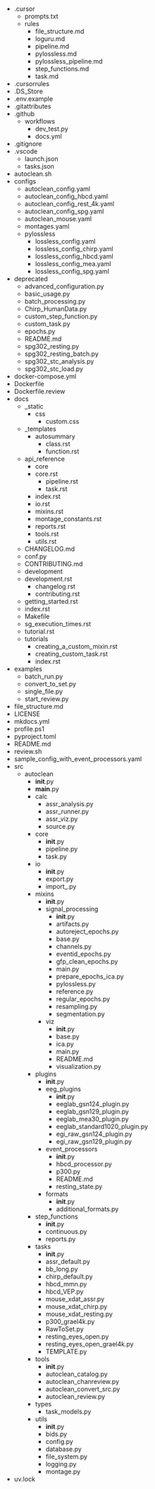 ﻿  - .cursor
    - prompts.txt
    - rules
      - file_structure.md
      - loguru.md
      - pipeline.md
      - pylossless.md
      - pylossless_pipeline.md
      - step_functions.md
      - task.md
  - .cursorrules
  - .DS_Store
  - .env.example
  - .gitattributes
  - .github
    - workflows
      - dev_test.py
      - docs.yml
  - .gitignore
  - .vscode
    - launch.json
    - tasks.json
  - autoclean.sh
  - configs
    - autoclean_config.yaml
    - autoclean_config_hbcd.yaml
    - autoclean_config_rest_4k.yaml
    - autoclean_config_spg.yaml
    - autoclean_mouse.yaml
    - montages.yaml
    - pylossless
      - lossless_config.yaml
      - lossless_config_chirp.yaml
      - lossless_config_hbcd.yaml
      - lossless_config_mea.yaml
      - lossless_config_spg.yaml
  - deprecated
    - advanced_configuration.py
    - basic_usage.py
    - batch_processing.py
    - Chirp_HumanData.py
    - custom_step_function.py
    - custom_task.py
    - epochs.py
    - README.md
    - spg302_resting.py
    - spg302_resting_batch.py
    - spg302_stc_analysis.py
    - spg302_stc_load.py
  - docker-compose.yml
  - Dockerfile
  - Dockerfile.review
  - docs
    - _static
      - css
        - custom.css
    - _templates
      - autosummary
        - class.rst
        - function.rst
    - api_reference
      - core
      - core.rst
        - pipeline.rst
        - task.rst
      - index.rst
      - io.rst
      - mixins.rst
      - montage_constants.rst
      - reports.rst
      - tools.rst
      - utils.rst
    - CHANGELOG.md
    - conf.py
    - CONTRIBUTING.md
    - development
    - development.rst
      - changelog.rst
      - contributing.rst
    - getting_started.rst
    - index.rst
    - Makefile
    - sg_execution_times.rst
    - tutorial.rst
    - tutorials
      - creating_a_custom_mixin.rst
      - creating_custom_task.rst
      - index.rst
  - examples
    - batch_run.py
    - convert_to_set.py
    - single_file.py
    - start_review.py
  - file_structure.md
  - LICENSE
  - mkdocs.yml
  - profile.ps1
  - pyproject.toml
  - README.md
  - review.sh
  - sample_config_with_event_processors.yaml
  - src
    - autoclean
      - __init__.py
      - __main__.py
      - calc
        - assr_analysis.py
        - assr_runner.py
        - assr_viz.py
        - source.py
      - core
        - __init__.py
        - pipeline.py
        - task.py
      - io
        - __init__.py
        - export.py
        - import_.py
      - mixins
        - __init__.py
        - signal_processing
          - __init__.py
          - artifacts.py
          - autoreject_epochs.py
          - base.py
          - channels.py
          - eventid_epochs.py
          - gfp_clean_epochs.py
          - main.py
          - prepare_epochs_ica.py
          - pylossless.py
          - reference.py
          - regular_epochs.py
          - resampling.py
          - segmentation.py
        - viz
          - __init__.py
          - base.py
          - ica.py
          - main.py
          - README.md
          - visualization.py
      - plugins
        - __init__.py
        - eeg_plugins
          - __init__.py
          - eeglab_gsn124_plugin.py
          - eeglab_gsn129_plugin.py
          - eeglab_mea30_plugin.py
          - eeglab_standard1020_plugin.py
          - egi_raw_gsn124_plugin.py
          - egi_raw_gsn129_plugin.py
        - event_processors
          - __init__.py
          - hbcd_processor.py
          - p300.py
          - README.md
          - resting_state.py
        - formats
          - __init__.py
          - additional_formats.py
      - step_functions
        - __init__.py
        - continuous.py
        - reports.py
      - tasks
        - __init__.py
        - assr_default.py
        - bb_long.py
        - chirp_default.py
        - hbcd_mmn.py
        - hbcd_VEP.py
        - mouse_xdat_assr.py
        - mouse_xdat_chirp.py
        - mouse_xdat_resting.py
        - p300_grael4k.py
        - RawToSet.py
        - resting_eyes_open.py
        - resting_eyes_open_grael4k.py
        - TEMPLATE.py
      - tools
        - __init__.py
        - autoclean_catalog.py
        - autoclean_chanreview.py
        - autoclean_convert_src.py
        - autoclean_review.py
      - types
        - task_models.py
      - utils
        - __init__.py
        - bids.py
        - config.py
        - database.py
        - file_system.py
        - logging.py
        - montage.py
  - uv.lock
